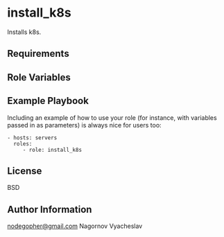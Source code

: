 install_k8s
=========

Installs k8s.

Requirements
------------

Role Variables
--------------

Example Playbook
----------------

Including an example of how to use your role (for instance, with variables passed in as parameters) is always nice for users too:

    - hosts: servers
      roles:
         - role: install_k8s

License
-------

BSD

Author Information
------------------

nodegopher@gmail.com
Nagornov Vyacheslav